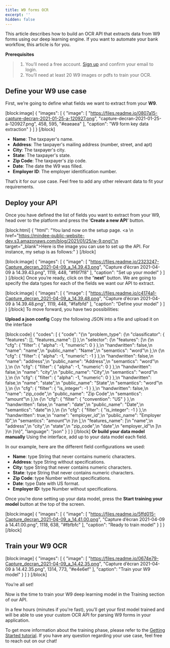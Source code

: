 ```yaml
---
title: W9 forms OCR
excerpt: ''
hidden: false
---
```

This article describes how to build an OCR API that extracts data from W9 forms using our deep learning engine. If you want to automate your bank workflow, this article is for you. 

**Prerequisites**
> 1. You’ll need a free account. [Sign up](https://platform.mindee.com/signup) and confirm your email to login.
> 2. You’ll need at least 20 W9 images or pdfs to train your OCR.

## Define your W9 use case
 

First, we’re going to define what fields we want to extract from your **W9**. 


[block:image]
{
  "images": [
    {
      "image": [
        "https://files.readme.io/0807a15-capture-decran-2021-01-25-a-120927.png",
        "capture-decran-2021-01-25-a-120927.png",
        458,
        595,
        "#eaeaea"
      ],
      "caption": "W9 form key data extraction"
    }
  ]
}
[/block]
  * **Name**: The taxpayer's name. 
  *  **Address**: The taxpayer's mailing address (number, street, and apt)
  *  **City**: The taxpayer's city.
  *  **State**: The taxpayer's state. 
  *  **Zip Code**: The taxpayer's zip code.
  *  **Date**: The date the W9 was filled.
  *  **Employer ID**: The employer identification number.
 

 

That’s it for our use case. Feel free to add any other relevant data to fit your requirements. 

 

 

## Deploy your API
 

Once you have defined the list of fields you want to extract from your W9, head over to the platform and press the ‘**Create a new API**’ button.

 
[block:html]
{
  "html": "You land now on the setup page. <a \n   href=\"https://mindee-public-website-dev.s3.amazonaws.com/blog/2021/01/25/w-9.png\"\n   target=\"_blank\">Here is the image</a> you can use to set up the API. For instance, my setup is as follows:"
}
[/block]

[block:image]
{
  "images": [
    {
      "image": [
        "https://files.readme.io/2323247-Capture_decran_2021-04-09_a_14.39.43.png",
        "Capture d’écran 2021-04-09 à 14.39.43.png",
        1119,
        448,
        "#f6f7f8"
      ],
      "caption": "Set up your model"
    }
  ]
}
[/block]
Once you’re ready, click on the “**next**” button. We are going to specify the data types for each of the fields we want our API to extract.


[block:image]
{
  "images": [
    {
      "image": [
        "https://files.readme.io/c4174a1-Capture_decran_2021-04-09_a_14.39.48.png",
        "Capture d’écran 2021-04-09 à 14.39.48.png",
        1119,
        448,
        "#fafbfd"
      ],
      "caption": "Define your model"
    }
  ]
}
[/block]
To move forward, you have two possibilities:

**Upload a json config**
Copy the following JSON into a file and upload it on the interface


[block:code]
{
  "codes": [
    {
      "code": "{\n  \"problem_type\": {\n    \"classificator\": { \"features\": [], \"features_name\": [] },\n    \"selector\": {\n      \"features\": [\n        {\n          \"cfg\": { \"filter\": { \"alpha\": -1, \"numeric\": 0 } },\n          \"handwritten\": false,\n          \"name\": \"name\",\n          \"public_name\": \"Name\",\n          \"semantics\": \"word\"\n        },\n        {\n          \"cfg\": { \"filter\": { \"alpha\": -1, \"numeric\": -1 } },\n          \"handwritten\": false,\n          \"name\": \"address\",\n          \"public_name\": \"Address\",\n          \"semantics\": \"word\"\n        },\n        {\n          \"cfg\": { \"filter\": { \"alpha\": -1, \"numeric\": 0 } },\n          \"handwritten\": false,\n          \"name\": \"city\",\n          \"public_name\": \"City\",\n          \"semantics\": \"word\"\n        },\n        {\n          \"cfg\": { \"filter\": { \"alpha\": -1, \"numeric\": 0 } },\n          \"handwritten\": false,\n          \"name\": \"state\",\n          \"public_name\": \"State\",\n          \"semantics\": \"word\"\n        },\n        {\n          \"cfg\": { \"filter\": { \"is_integer\": -1 } },\n          \"handwritten\": false,\n          \"name\": \"zip_code\",\n          \"public_name\": \"Zip Code\",\n          \"semantics\": \"amount\"\n        },\n        {\n          \"cfg\": { \"filter\": { \"convention\": \"US\" } },\n          \"handwritten\": false,\n          \"name\": \"date\",\n          \"public_name\": \"Date\",\n          \"semantics\": \"date\"\n        },\n        {\n          \"cfg\": { \"filter\": { \"is_integer\": -1 } },\n          \"handwritten\": true,\n          \"name\": \"employer_id\",\n          \"public_name\": \"Employer ID\",\n          \"semantics\": \"amount\"\n        }\n      ],\n      \"features_name\": [\n        \"name\",\n        \"address\",\n        \"city\",\n        \"state\",\n        \"zip_code\",\n        \"date\",\n        \"employer_id\"\n      ]\n    }\n  }\n}",
      "language": "json"
    }
  ]
}
[/block]
**Or build your data model manually**
Using the interface, add up to your data model each field.

In our example, here are the different field configurations we used:

  *   **Name**: type String that never contains numeric characters. 
  * **Address**: type String without specifications.
  * **City**: type String that never contains numeric characters. 
  * **State**: type String that never contains numeric characters. 
  * **Zip Code**: type Number without specifications.
  * **Date**: type Date with US format. 
  * **Employer ID:** type Number without specifications. 
 
 

 

Once you’re done setting up your data model, press the **Start training your model** button at the top of the screen.

 

[block:image]
{
  "images": [
    {
      "image": [
        "https://files.readme.io/5ffd015-Capture_decran_2021-04-09_a_14.41.00.png",
        "Capture d’écran 2021-04-09 à 14.41.00.png",
        1118,
        638,
        "#fbfbfc"
      ],
      "caption": "Ready to train model"
    }
  ]
}
[/block]
 
 
## Train your W9 OCR
 

 


 
[block:image]
{
  "images": [
    {
      "image": [
        "https://files.readme.io/0674e79-Capture_decran_2021-04-09_a_14.42.35.png",
        "Capture d’écran 2021-04-09 à 14.42.35.png",
        1314,
        773,
        "#e4e6ef"
      ],
      "caption": "Train your W9 model"
    }
  ]
}
[/block]
 

You’re all set! 

 

Now is the time to train your W9 deep learning model in the Training section of our API. 

 

In a few hours (minutes if you're fast), you’ll get your first model trained and will be able to use your custom OCR API for parsing W9 forms in your application.

 To get more information about the training phase, please refer to the  [Getting Started tutorial](doc:build-your-first-document-parsing-api). If you have any question regarding your use case, feel free to reach out on our chat!